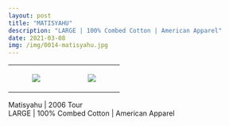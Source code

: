 ```yaml
---
layout: post
title: "MATISYAHU"
description: "LARGE | 100% Combed Cotton | American Apparel"
date: 2021-03-08
img: /img/0014-matisyahu.jpg
---
```




<table style="width:100%;"><tr><td style="vertical-align:top;">
      <figure class="tmblr-full" data-orig-height="2048" data-orig-width="1365" data-orig-src="https://concertshirts.netlify.app/shirts/0014/0014-01.jpg"><img src="https://64.media.tumblr.com/b6315af5fa6ca8230593a7442a777144/923cbe7de0004509-31/s540x810/977621e3343e98b4ee0e734a341765c2405c73c4.jpg" data-orig-height="2048" data-orig-width="1365" data-orig-src="https://concertshirts.netlify.app/shirts/0014/0014-01.jpg"/></figure></td>
    <td style="vertical-align:top;">
      <figure class="tmblr-full" data-orig-height="2048" data-orig-width="1365" data-orig-src="https://concertshirts.netlify.app/shirts/0014/0014-02.jpg"><img src="https://64.media.tumblr.com/7d446d0066222fc6affc5d81a7d38be5/923cbe7de0004509-a7/s540x810/1aca05c2cffdf4e1d627756ee173167cf16588f2.jpg" data-orig-height="2048" data-orig-width="1365" data-orig-src="https://concertshirts.netlify.app/shirts/0014/0014-02.jpg"/></figure></td>
  </tr></table><p>
  Matisyahu | 2006 Tour<br/>LARGE | 100% Combed Cotton | American Apparel
</p>
